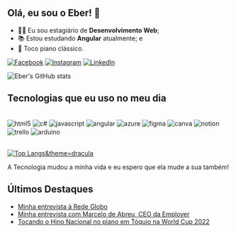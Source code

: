## Olá, eu sou o Eber! 👋

- 👨‍💻 Eu sou estagiário de **Desenvolvimento Web**;
- 📚 Estou estudando **Angular** atualmente; e
- 🎹 Toco piano clássico.

[![Facebook](https://img.shields.io/badge/Facebook-1877F2?style=for-the-badge&logo=facebook&logoColor=white)](https://www.facebook.com/profile.php?id=100009402666258) 
[![Instagram](https://img.shields.io/badge/Instagram-E4405F?style=for-the-badge&logo=instagram&logoColor=white)](https://www.instagram.com/eber_secco/)
[![LinkedIn](https://img.shields.io/badge/LinkedIn-0077B5?style=for-the-badge&logo=linkedin&logoColor=white)](www.linkedin.com/in/eber-secco)

![Eber's GitHub stats](https://github-readme-stats.vercel.app/api?username=eber-secco&show_icons=true&theme=dracula)

## Tecnologias que eu uso no meu dia

<div style="display: inline_block"><br/>
  <img align="center" alt="html5" src="https://img.shields.io/badge/HTML-239120?style=for-the-badge&logo=html5&logoColor=white"/>
  <img align="center" alt="c#" src="https://img.shields.io/badge/C%23-239120?style=for-the-badge&logo=c-sharp&logoColor=white"/>
  <img align="center" alt="javascript" src="https://img.shields.io/badge/JavaScript-F7DF1E?style=for-the-badge&logo=javascript&logoColor=black"/>
  <img align="center" alt="angular" src="https://img.shields.io/badge/Angular-DD0031?style=for-the-badge&logo=angular&logoColor=white"/>
  <img align="center" alt="azure" src="https://img.shields.io/badge/Azure_DevOps-0078D7?style=for-the-badge&logo=azure-devops&logoColor=white"/>
  <img align="center" alt="figma" src="https://img.shields.io/badge/Figma-F24E1E?style=for-the-badge&logo=figma&logoColor=white"/>
  <img align="center" alt="canva" src="https://img.shields.io/badge/Canva-%2300C4CC.svg?&style=for-the-badge&logo=Canva&logoColor=white"/>
  <img align="center" alt="notion" src="https://img.shields.io/badge/Notion-000000?style=for-the-badge&logo=notion&logoColor=white"/>
  <img align="center" alt="trello" src="https://img.shields.io/badge/Trello-0052CC?style=for-the-badge&logo=trello&logoColor=white"/>
  <img align="center" alt="arduino" src="https://img.shields.io/badge/Arduino-00979D?style=for-the-badge&logo=Arduino&logoColor=white"/>
</div><br/>

[![Top Langs](https://github-readme-stats.vercel.app/api/top-langs/?username=eber-secco&layout=compact)&theme=dracula](https://github.com/eber-secco/github-readme-stats)

A Tecnologia mudou a minha vida e eu espero que ela mude a sua também!

## Últimos Destaques

- [Minha entrevista à Rede Globo](https://drive.google.com/file/d/15Bg2Svcjz8kOGdB9yTJMjJVL_cYwexQZ/view?usp=share_link)<br/>
- [Minha entrevista com Marcelo de Abreu, CEO da Employer](https://drive.google.com/file/d/1TVXm0IT3JdtwFs_Yp9vxT-mL5oJaSau8/view?usp=share_link)<br/>
- [Tocando o Hino Nacional no piano em Tóquio na World Cup 2022](https://drive.google.com/file/d/18p5Z3zXb9I7DA-3fdBa7l6pSr78gAfgD/view?usp=share_link)
